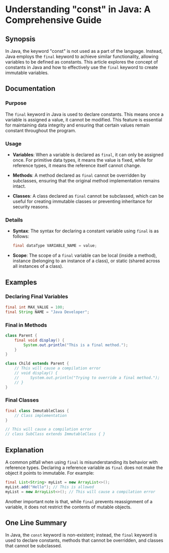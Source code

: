 <!--
Meta Description: # Understanding "const" in Java: A Comprehensive Guide ## Synopsis In Java, the keyword "const" is not used as a part of the language. Instead, Java e...
Meta Keywords: final, java, class, keyword, variable
-->

# Understanding "const" in Java: A Comprehensive Guide

## Synopsis
In Java, the keyword "const" is not used as a part of the language. Instead, Java employs the `final` keyword to achieve similar functionality, allowing variables to be defined as constants. This article explores the concept of constants in Java and how to effectively use the `final` keyword to create immutable variables.

## Documentation
### Purpose
The `final` keyword in Java is used to declare constants. This means once a variable is assigned a value, it cannot be modified. This feature is essential for maintaining data integrity and ensuring that certain values remain constant throughout the program.

### Usage
- **Variables**: When a variable is declared as `final`, it can only be assigned once. For primitive data types, it means the value is fixed, while for reference types, it means the reference itself cannot change.
  
- **Methods**: A method declared as `final` cannot be overridden by subclasses, ensuring that the original method implementation remains intact.

- **Classes**: A class declared as `final` cannot be subclassed, which can be useful for creating immutable classes or preventing inheritance for security reasons.

### Details
- **Syntax**: The syntax for declaring a constant variable using `final` is as follows:
  ```java
  final dataType VARIABLE_NAME = value;
  ```
- **Scope**: The scope of a `final` variable can be local (inside a method), instance (belonging to an instance of a class), or static (shared across all instances of a class).

## Examples
### Declaring Final Variables
```java
final int MAX_VALUE = 100;
final String NAME = "Java Developer";
```

### Final in Methods
```java
class Parent {
    final void display() {
        System.out.println("This is a final method.");
    }
}

class Child extends Parent {
    // This will cause a compilation error
    // void display() { 
    //     System.out.println("Trying to override a final method.");
    // }
}
```

### Final Classes
```java
final class ImmutableClass {
    // Class implementation
}

// This will cause a compilation error
// class SubClass extends ImmutableClass { }
```

## Explanation
A common pitfall when using `final` is misunderstanding its behavior with reference types. Declaring a reference variable as `final` does not make the object it points to immutable. For example:

```java
final List<String> myList = new ArrayList<>();
myList.add("Hello"); // This is allowed
myList = new ArrayList<>(); // This will cause a compilation error
```

Another important note is that, while `final` prevents reassignment of a variable, it does not restrict the contents of mutable objects.

## One Line Summary
In Java, the `const` keyword is non-existent; instead, the `final` keyword is used to declare constants, methods that cannot be overridden, and classes that cannot be subclassed.
